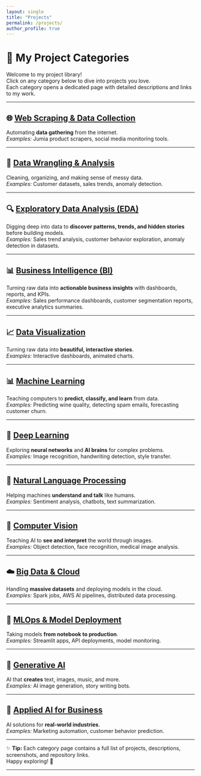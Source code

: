 ```yaml
---
layout: single
title: "Projects"
permalink: /projects/
author_profile: true
---
```


# 🚀 My Project Categories

Welcome to my project library!   
Click on any category below to dive into projects you love.  
Each category opens a dedicated page with detailed descriptions and links to my work.  

---

## 🌐 [Web Scraping & Data Collection](/web-scraping.md)
Automating **data gathering** from the internet.  
*Examples:* Jumia product scrapers, social media monitoring tools.

---

## 🧹 [Data Wrangling & Analysis](_pages/data-wrangling.md)
Cleaning, organizing, and making sense of messy data.  
*Examples:* Customer datasets, sales trends, anomaly detection.

---

## 🔍 [Exploratory Data Analysis (EDA)](_pages/eda.md)
Digging deep into data to **discover patterns, trends, and hidden stories** before building models.  
*Examples:* Sales trend analysis, customer behavior exploration, anomaly detection in datasets.

---

## 📊 [Business Intelligence (BI)](_pages/business-intelligence.md)
Turning raw data into **actionable business insights** with dashboards, reports, and KPIs.  
*Examples:* Sales performance dashboards, customer segmentation reports, executive analytics summaries.

---

## 📈 [Data Visualization](_pages/data-visualization.md)
Turning raw data into **beautiful, interactive stories**.  
*Examples:* Interactive dashboards, animated charts.

---

## 📊 [Machine Learning](_pages/machine-learning.md)
Teaching computers to **predict, classify, and learn** from data.  
*Examples:* Predicting wine quality, detecting spam emails, forecasting customer churn.

---

## 🤖 [Deep Learning](_pages/deep-learning.md)
Exploring **neural networks** and **AI brains** for complex problems.  
*Examples:* Image recognition, handwriting detection, style transfer.

---

## 📝 [Natural Language Processing](_pages/nlp.md)
Helping machines **understand and talk** like humans.  
*Examples:* Sentiment analysis, chatbots, text summarization.

---

## 📸 [Computer Vision](_pages/computer-vision.md)
Teaching AI to **see and interpret** the world through images.  
*Examples:* Object detection, face recognition, medical image analysis.

---

## ☁️ [Big Data & Cloud](_pages/big-data.md)
Handling **massive datasets** and deploying models in the cloud.  
*Examples:* Spark jobs, AWS AI pipelines, distributed data processing.

---

## 🚢 [MLOps & Model Deployment](_pages/mlops.md)
Taking models **from notebook to production**.  
*Examples:* Streamlit apps, API deployments, model monitoring.

---

## 🎨 [Generative AI](_pages/generative-ai.md)
AI that **creates** text, images, music, and more.  
*Examples:* AI image generation, story writing bots.

---

## 💼 [Applied AI for Business](_pages/applied-ai.md)
AI solutions for **real-world industries**.  
*Examples:* Marketing automation, customer behavior prediction.

---

✨ **Tip:** Each category page contains a full list of projects, descriptions, screenshots, and repository links.  
Happy exploring! 🚀

---



